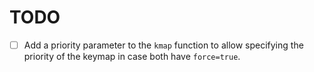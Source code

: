 # TODO

- [ ] Add a priority parameter to the `kmap` function to allow specifying the priority of the keymap in case both have `force=true`.